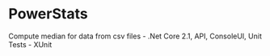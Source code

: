 # PowerStats
Compute median for data from csv files - .Net Core 2.1, API, ConsoleUI, Unit Tests - XUnit
